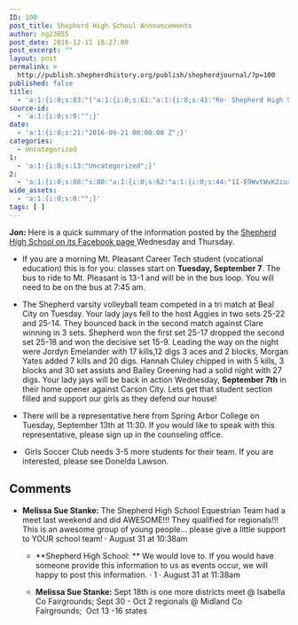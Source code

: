 ```yaml
---
ID: 100
post_title: Shepherd High School Announcements
author: ng23055
post_date: 2016-12-11 18:27:00
post_excerpt: ""
layout: post
permalink: >
  http://publish.shepherdhistory.org/publish/shepherdjournal/?p=100
published: false
title:
  - 'a:1:{i:0;s:83:"["a:1:{i:0;s:61:"a:1:{i:0;s:43:"Re- Shepherd High School Announcements.docx";}";}"]";}'
source-id:
  - 'a:1:{i:0;s:0:"";}'
date:
  - 'a:1:{i:0;s:21:"2016-09-21 00:00:00 Z";}'
categories:
  - Uncategorized
1:
  - 'a:1:{i:0;s:13:"Uncategorized";}'
2:
  - 'a:1:{i:0;s:88:"s:80:"a:1:{i:0;s:62:"a:1:{i:0;s:44:"1I-E9WvtWvK2zuxaXXrT4wqz5veNu29UAWNhbTmwAiKY";}";}";";}'
wide_assets:
  - 'a:1:{i:0;s:0:"";}'
tags: [ ]
---
```

**Jon:** Here is a quick summary of the information posted by the [Shepherd High School on its Facebook page ](https://www.facebook.com/shepherdmihs/posts/511963658998724)Wednesday and Thursday.

* If you are a morning Mt. Pleasant Career Tech student (vocational education) this is for you: classes start on **Tuesday, September 7**. The bus to ride to Mt. Pleasant is 13-1 and will be in the bus loop. You will need to be on the bus at 7:45 am.
* The Shepherd varsity volleyball team competed in a tri match at Beal City on Tuesday. Your lady jays fell to the host Aggies in two sets 25-22 and 25-14. They bounced back in the second match against Clare winning in 3 sets. Shepherd won the first set 25-17 dropped the second set 25-18 and won the decisive set 15-9. Leading the way on the night were Jordyn Emelander with 17 kills,12 digs 3 aces and 2 blocks, Morgan Yates added 7 kills and 20 digs. Hannah Cluley chipped in with 5 kills, 3 blocks and 30 set assists and Bailey Greening had a solid night with 27 digs. Your lady jays will be back in action Wednesday, **September 7th** in their home opener against Carson City. Lets get that student section filled and support our girls as they defend our house!
* There will be a representative here from Spring Arbor College on Tuesday, September 13th at 11:30. If you would like to speak with this representative, please sign up in the counseling office.

*  Girls Soccer Club needs 3-5 more students for their team. If you are interested, please see Donelda Lawson.

## Comments

* **Melissa Sue Stanke:** The Shepherd High School Equestrian Team had a meet last weekend and did AWESOME!!! They qualified for regionals!!! This is an awesome group of young people... please give a little support to YOUR school team! · August 31 at 10:38am

    * **Shepherd High School: ** We would love to. If you would have someone provide this information to us as events occur, we will happy to post this information. · 1 · August 31 at 11:38am

    * **Melissa Sue Stanke:** Sept 18th is one more districts meet @ Isabella Co Fairgrounds; Sept 30 - Oct 2 regionals @ Midland Co Fairgrounds;  Oct 13 -16 states